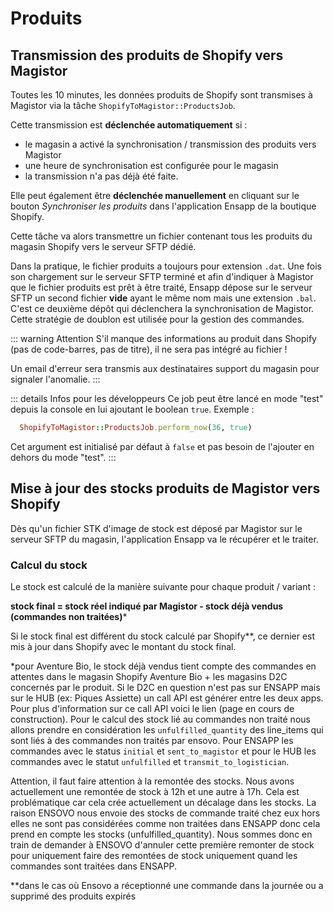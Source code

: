 # Produits

## Transmission des produits de Shopify vers Magistor

Toutes les 10 minutes, les données produits de Shopify sont transmises à Magistor via la tâche `ShopifyToMagistor::ProductsJob`.

Cette transmission est **déclenchée automatiquement** si :
- le magasin a activé la synchronisation / transmission des produits vers Magistor
- une heure de synchronisation est configurée pour le magasin
- la transmission n'a pas déjà été faite.

Elle peut également être **déclenchée manuellement** en cliquant sur le bouton _Synchroniser les produits_ dans l'application Ensapp de la boutique Shopify.

Cette tâche va alors transmettre un fichier contenant tous les produits du magasin Shopify vers le serveur SFTP dédié.

Dans la pratique, le fichier produits a toujours pour extension `.dat`. Une fois son chargement sur le serveur SFTP terminé et afin d'indiquer à Magistor que le fichier produits est prêt à être traité, Ensapp dépose sur le serveur SFTP un second fichier **vide** ayant le même nom mais une extension `.bal`. C'est ce deuxième dépôt qui déclenchera la synchronisation de Magistor.
Cette stratégie de doublon est utilisée pour la gestion des commandes.

::: warning Attention
S'il manque des informations au produit dans Shopify (pas de code-barres, pas de titre), il ne sera pas intégré au fichier !

Un email d'erreur sera transmis aux destinataires support du magasin pour signaler l'anomalie.
:::

::: details Infos pour les développeurs
Ce job peut être lancé en mode "test" depuis la console en lui ajoutant le boolean `true`. Exemple :
```ruby
  ShopifyToMagistor::ProductsJob.perform_now(36, true)
```
Cet argument est initialisé par défaut à `false` et pas besoin de l'ajouter en dehors du mode "test".
:::

## Mise à jour des stocks produits de Magistor vers Shopify

Dès qu'un fichier STK d'image de stock est déposé par Magistor sur le serveur SFTP du magasin, l'application Ensapp va le récupérer et le traiter.

### Calcul du stock

Le stock est calculé de la manière suivante pour chaque produit / variant :

**stock final = stock réel indiqué par Magistor - stock déjà vendus (commandes non traitées)***



Si le stock final est différent du stock calculé par Shopify**, ce dernier est mis à jour dans Shopify avec le montant du stock final.

*pour Aventure Bio, le stock déjà vendus tient compte des commandes en attentes dans le magasin Shopify Aventure Bio + les magasins D2C concernés par le produit. Si le D2C en question n'est pas sur ENSAPP mais sur le HUB (ex: Piques Assiette) un call API est générer entre les deux apps. Pour plus d'information sur ce call API voici le lien (page en cours de construction).
Pour le calcul des stock lié au commandes non traité nous allons prendre en considération les `unfulfilled_quantity` des line_items qui sont liés à des commandes non traités par ensovo.
Pour ENSAPP les commandes avec le status `initial` et `sent_to_magistor` et pour le HUB les commandes avec le statut `unfulfilled` et `transmit_to_logistician`.

Attention, il faut faire attention à la remontée des stocks.
Nous avons actuellement une remontée de stock à 12h et une autre à 17h.
Cela est problématique car cela crée actuellement un décalage dans les stocks. La raison ENSOVO nous envoie des stocks de commande traité chez eux hors elles ne sont pas considérées comme non traitées dans ENSAPP donc cela prend en compte les stocks (unfulfilled_quantity). Nous sommes donc en train de demander à ENSOVO d'annuler cette première remonter de stock pour uniquement faire des remontées de stock uniquement quand les commandes sont traitées dans ENSAPP.

**dans le cas où Ensovo a réceptionné une commande dans la journée ou a supprimé des produits expirés


